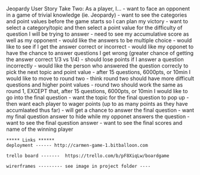 <!-- Jeopardy User Story:
    As a player, I want to test my knowledge of a variety of topics in a fun but competitive way. 
    As a player, I want to track how well I am doing during the game via a point system. 
    As a player, I do not want to be forced to log-in to service.
    As a player, I would like to know how well I do against previous players -->

Jeopardy User Story Take Two:
    As a player, I...
        - want to face an opponent in a game of trivial knowledge (ie. Jeopardy)
        - want to see the categories and point values before the game starts so I can plan my victory 
        - want to select a category/topic and then select a point value for the difficulty of question I will be trying to answer
        - need to see my accumulative score as well as my opponent
        - would like the answers to be multiple choice
        - would like to see if I get the answer correct or incorrect
        - would like my opponet to have the chance to answer questions I get wrong (greater chance of getting the answer correct 1/3 vs 1/4)
        - should lose points if I answer a question incorrectly
        - would like the person who answered the question correcly to pick the next topic and point value
        - after 15 questions, 6000pts, or 10min I would like to move to round two
        - think round two should have more difficult questions and higher point values
        - round two should work the same as round 1, EXCEPT that, after 15 questions, 6000pts, or 10min I would like to go into the final question
        - want the topic for the final question to pop up
        - then want each player to wager points (up to as many points as they have accumlaated thus far)
        - will get a chance to answer the final question 
        - want my final question answer to hide while my opponet answers the question
        - want to see the final question answer
        - want to see the final scores and name of the winning player
        


    


    ***** Links ******
    deployment ------ http://carmen-game-1.bitballoon.com

    trello board -------  https://trello.com/b/pF8XiqLw/boardgame
    
    wirerframes --------- see image in project folder ----